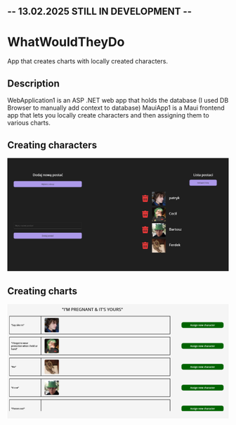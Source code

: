 ## -- 13.02.2025 STILL IN DEVELOPMENT --

# WhatWouldTheyDo
App that creates charts with locally created characters. 

## Description
WebApplication1 is an ASP .NET web app that holds the database (I used DB Browser to manually add context to database)
MauiApp1 is a Maui frontend app that lets you locally create characters and then assigning them to various charts.

## Creating characters
![](screen1.png)

## Creating charts
![](screen2.png)
